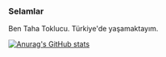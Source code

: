 ### Selamlar
Ben Taha Toklucu. Türkiye'de yaşamaktayım. 

[![Anurag's GitHub stats](https://github-readme-stats.vercel.app/api?username=RoliteX)](https://github.com/anuraghazra/github-readme-stats)
